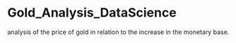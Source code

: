 # Gold_Analysis_DataScience
analysis of the price of gold in relation to the increase in the monetary base.
